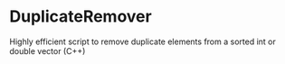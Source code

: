 # DuplicateRemover
Highly efficient script to remove duplicate elements from a sorted int or double vector (C++)
